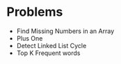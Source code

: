 # Problems
- Find Missing Numbers in an Array
- Plus One
- Detect Linked List Cycle
- Top K Frequent words
